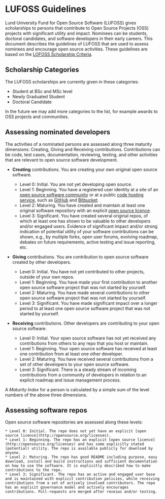 LUFOSS Guidelines
=================

Lund University Fund for Open Source Software (LUFOSS) gives scholarships to persons that contribute to Open Source Projects (OSS) projects with significant utility and impact. Nominees can be students, doctoral candidates, and software developers in their early careers. This document describes the guidelines of LUFOSS that are used to assess nominees and encourage open source activities. These guidelines are based on the [LOFOSS Scholarship Criteria](https://github.com/bjornregnell/lufoss/#criteria). 

## Scholarship Categories

The LUFOSS scholarships are currently given in these categories:

* Student at BSc and MSc level
* Newly Graduated Student
* Doctoral Candidate

In the future we may add more categories to the list, for example awards to OSS projects and communities.

## Assessing nominated developers

The activities of a nominated persons are assessed along three maturity dimensions: Creating, Giving and Receiving contributions. Contributions can be code, test cases, documentation, reviewing, testing, and other activities that are relevant to open source software development.

  * **Creating** contributions. You are creating your own original open source software.  
    * Level 0: Initial. You are not yet developing open source.
    * Level 1: Beginning. You have a registered user identity at a site of an [open source software community](http://en.wikipedia.org/wiki/List_of_free_and_open-source_software_packages) or at a public [code hosting service](http://en.wikipedia.org/wiki/Comparison_of_source_code_software_hosting_facilities), such as [GitHub](https://github.com/) and [Bitbucket](https://bitbucket.org/).
    * Level 2: Maturing. You have created and maintain at least one original software repository with an explicit [open source licence](http://opensource.org/licenses).
    * Level 3: Significant. You have created several original repos, of which at least one has shown to be valuable to other developers and/or engaged users. Evidence of significant impact and/or strong indication of potential utility of your software contributions can be shown, e.g., by multiple forks, open user forums, evolving roadmap, debates on future requirements, active testing and issue reporting, etc.
    
  * **Giving** contributions. You are contribution to open source software created by other developers.
    * Level 0: Initial. You have not yet contributed to other projects, outside of your own repos.  
    * Level 1: Beginning. You have made your first contribution to another open source software project that was not started by yourself. 
    * Level 2: Maturing. You have made several contributions to other open source software project that was not started by yourself.
    * Level 3: Significant. You have made significant impact over a longer period to at least one open source software project that was not started by yourself.
  
  * **Receiving** contributions. Other developers are contributing to your open source software.
    * Level 0: Initial. Your open source software has not yet received any contributions from others to any repo that you host or maintain.
    * Level 1: Beginning. Your open source software has received at least one contribution from at least one other developer.
    * Level 2: Maturing. You have received several contributions from a set of other developers to your open source software.
    * Level 3: Significant. There is a steady stream of incoming contributions from a community of developers in relation to an explicit roadmap and issue management process. 
    
A *Maturity Index* for a person is calculated by a simple sum of the level numbers of the above three dimensions.

## Assessing software repos

Open source software repositories are assessed along these levels:

    * Level 0: Initial. The repo does not yet have an explicit [open source licence](http://opensource.org/licenses).
    * Level 1: Beginning. The repo has an explicit [open source licence](http://opensource.org/licenses) and has some explicitly stated (potential) utility. The repo is available publicly for download by anyone.
    * Level 2: Maturing. The repo has good README including purpose, easy download, install and build instructions and sufficient documentation on how to use the software. It is explicitly described how to make contributions to the repo. 
    * Level 3: Significant. The repo has an active and engaged user base and is maintained with explicit contribution policies, while receiving contributions from a set of actively involved contributors. The repo has an explicit governance model and actively encourages contributions. Pull-requests are merged after reveiws and/or testing. 
    